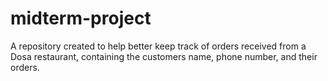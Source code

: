 # midterm-project
A repository created to help better keep track of orders received from a Dosa restaurant, containing the customers name, phone number, and their orders.
